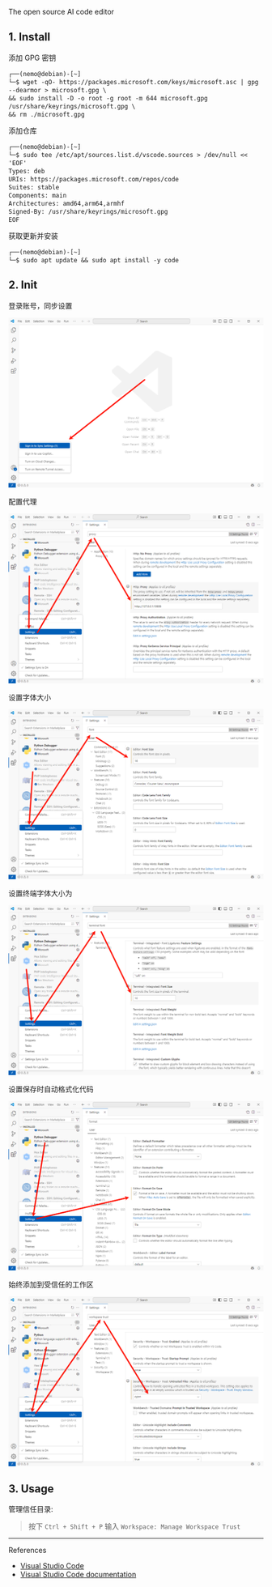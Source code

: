 The open source AI code editor

## 1. Install

添加 GPG 密钥

```
┌──(nemo@debian)-[~]
└─$ wget -qO- https://packages.microsoft.com/keys/microsoft.asc | gpg --dearmor > microsoft.gpg \
&& sudo install -D -o root -g root -m 644 microsoft.gpg /usr/share/keyrings/microsoft.gpg \
&& rm ./microsoft.gpg
```

添加仓库

```
┌──(nemo@debian)-[~]
└─$ sudo tee /etc/apt/sources.list.d/vscode.sources > /dev/null << 'EOF'
Types: deb
URIs: https://packages.microsoft.com/repos/code
Suites: stable
Components: main
Architectures: amd64,arm64,armhf
Signed-By: /usr/share/keyrings/microsoft.gpg
EOF
```

获取更新并安装

```
┌──(nemo@debian)-[~]
└─$ sudo apt update && sudo apt install -y code
```

## 2. Init

登录账号，同步设置

![](./../../../../images/Visual_Studio_Code/%E7%99%BB%E5%BD%95%E8%B4%A6%E5%8F%B7%EF%BC%8C%E5%90%8C%E6%AD%A5%E8%AE%BE%E7%BD%AE.png)

配置代理

![](./../../../../images/Visual_Studio_Code/%E9%85%8D%E7%BD%AE%E4%BB%A3%E7%90%86.png)

设置字体大小

![](./../../../../images/Visual_Studio_Code/%E8%AE%BE%E7%BD%AE%E5%AD%97%E4%BD%93%E5%A4%A7%E5%B0%8F.png)

设置终端字体大小为

![](./../../../../images/Visual_Studio_Code/%E8%AE%BE%E7%BD%AE%E7%BB%88%E7%AB%AF%E5%AD%97%E4%BD%93%E5%A4%A7%E5%B0%8F.png)

设置保存时自动格式化代码

![](./../../../../images/Visual_Studio_Code/%E8%AE%BE%E7%BD%AE%E4%BF%9D%E5%AD%98%E6%97%B6%E8%87%AA%E5%8A%A8%E6%A0%BC%E5%BC%8F%E5%8C%96%E4%BB%A3%E7%A0%81.png)

始终添加到受信任的工作区

![](./../../../../images/Visual_Studio_Code/%E5%A7%8B%E7%BB%88%E6%B7%BB%E5%8A%A0%E5%88%B0%E5%8F%97%E4%BF%A1%E4%BB%BB%E7%9A%84%E5%B7%A5%E4%BD%9C%E5%8C%BA.png)

## 3. Usage

管理信任目录:

> 按下 `Ctrl + Shift + P` 输入 `Workspace: Manage Workspace Trust` 

---

References

- [Visual Studio Code](https://code.visualstudio.com/)
- [Visual Studio Code documentation](https://code.visualstudio.com/docs)